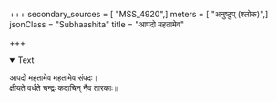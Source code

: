 +++
secondary_sources = [ "MSS_4920",]
meters = [ "अनुष्टुप् (श्लोक)",]
jsonClass = "Subhaashita"
title = "आपदो महतामेव"

+++

<details open><summary>Text</summary>

आपदो महतामेव महतामेव संपदः।  
क्षीयते वर्धते चन्द्रः कदाचिन् नैव तारकाः॥
</details>
